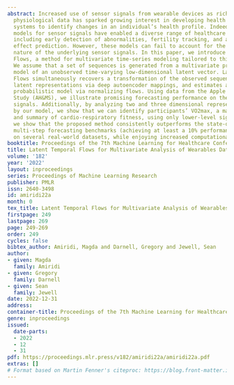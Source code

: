 ```yaml
---
abstract: Increased use of sensor signals from wearable devices as rich sources of
  physiological data has sparked growing interest in developing health monitoring
  systems to identify changes in an individual’s health profile. Indeed, machine learning
  models for sensor signals have enabled a diverse range of healthcare related applications
  including early detection of abnormalities, fertility tracking, and adverse drug
  effect prediction. However, these models can fail to account for the dependent high-dimensional
  nature of the underlying sensor signals. In this paper, we introduce Latent Temporal
  Flows, a method for multivariate time-series modeling tailored to this setting.
  We assume that a set of sequences is generated from a multivariate probabilistic
  model of an unobserved time-varying low-dimensional latent vector. Latent Temporal
  Flows simultaneously recovers a transformation of the observed sequences into lower-dimensional
  latent representations via deep autoencoder mappings, and estimates a temporally-conditioned
  probabilistic model via normalizing flows. Using data from the Apple Heart and Movement
  Study (AH&MS), we illustrate promising forecasting performance on these challenging
  signals. Additionally, by analyzing two and three dimensional representations learned
  by our model, we show that we can identify participants’ VO2max, a main indicator
  and summary of cardio-respiratory fitness, using only lower-level signals. Finally,
  we show that the proposed method consistently outperforms the state-of-the-art in
  multi-step forecasting benchmarks (achieving at least a 10% performance improvement)
  on several real-world datasets, while enjoying increased computational efficiency.
booktitle: Proceedings of the 7th Machine Learning for Healthcare Conference
title: Latent Temporal Flows for Multivariate Analysis of Wearables Data
volume: '182'
year: '2022'
layout: inproceedings
series: Proceedings of Machine Learning Research
publisher: PMLR
issn: 2640-3498
id: amiridi22a
month: 0
tex_title: Latent Temporal Flows for Multivariate Analysis of Wearables Data
firstpage: 249
lastpage: 269
page: 249-269
order: 249
cycles: false
bibtex_author: Amiridi, Magda and Darnell, Gregory and Jewell, Sean
author:
- given: Magda
  family: Amiridi
- given: Gregory
  family: Darnell
- given: Sean
  family: Jewell
date: 2022-12-31
address:
container-title: Proceedings of the 7th Machine Learning for Healthcare Conference
genre: inproceedings
issued:
  date-parts:
  - 2022
  - 12
  - 31
pdf: https://proceedings.mlr.press/v182/amiridi22a/amiridi22a.pdf
extras: []
# Format based on Martin Fenner's citeproc: https://blog.front-matter.io/posts/citeproc-yaml-for-bibliographies/
---
```

